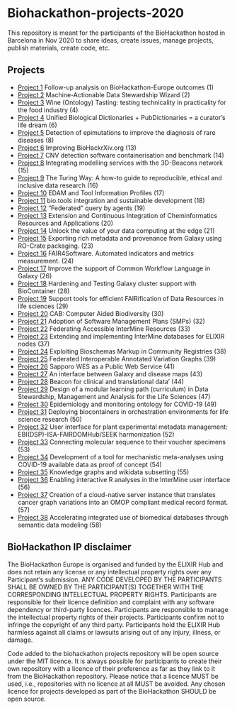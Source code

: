 # Biohackathon-projects-2020
This repository is meant for the participants of the BioHackathon hosted in Barcelona in Nov 2020 to share ideas, create issues, manage projects, publish materials, create code, etc.

## Projects

* [Project 1](projects/1) Follow-up analysis on BioHackathon-Europe outcomes (1)
* [Project 2](projects/2) Machine-Actionable Data Stewardship Wizard (2)
* [Project 3](projects/3) Wine (Ontology) Tasting: testing technicality in practicality for the food industry (4)
* [Project 4](projects/4) Unified Biological Dictionaries + PubDictionaries = a curator’s life dream (6)
* [Project 5](projects/5) Detection of epimutations to improve the diagnosis of rare diseases (8)
* [Project 6](projects/6) Improving BioHackrXiv.org (13)
* [Project 7](projects/7) CNV detection software containerisation and benchmark (14)
* [Project 8](projects/8) Integrating modelling services with the 3D-Beacons network (15)
* [Project 9](projects/9) The Turing Way: A how-to guide to reproducible, ethical and inclusive data research (16)
* [Project 10](projects/10) EDAM and Tool Information Profiles (17)
* [Project 11](projects/11) bio.tools integration and sustainable development (18)
* [Project 12](projects/12) “Federated” query by agents (19)
* [Project 13](projects/13) Extension and Continuous Integration of Cheminformatics Resources and Applications (20)
* [Project 14](projects/14) Unlock the value of your data computing at the edge (21)
* [Project 15](projects/15) Exporting rich metadata and provenance from Galaxy using RO-Crate packaging. (23)
* [Project 16](projects/16) FAIR4Software. Automated indicators and metrics measurement. (24)
* [Project 17](projects/17) Improve the support of Common Workflow Language in Galaxy (26)
* [Project 18](projects/18) Hardening and Testing Galaxy cluster support with BioContainer (28)
* [Project 19](projects/19) Support tools for efficient FAIRification of Data Resources in life sciences (29)
* [Project 20](projects/20) CAB: Computer Aided Biodiversity (30)
* [Project 21](projects/21) Adoption of Software Management Plans (SMPs) (32)
* [Project 22](projects/22) Federating Accessible InterMine Resources (33)
* [Project 23](projects/23) Extending and implementing InterMine databases for ELIXIR nodes (37)
* [Project 24](projects/24) Exploiting Bioschemas Markup in Community Registries (38)
* [Project 25](projects/25) Federated Interoperable Annotated Variation Graphs (39)
* [Project 26](projects/26) Sapporo WES as a Public Web Service (41)
* [Project 27](projects/27) An interface between Galaxy and disease maps (43)
* [Project 28](projects/28) Beacon for clinical and translational data’ (44)
* [Project 29](projects/29) Design of a modular learning path (curriculum) in Data Stewardship, Management and Analysis for the Life Sciences (47)
* [Project 30](projects/30) Epidemiology and monitoring ontology for COVID-19 (49)
* [Project 31](projects/31) Deploying biocontainers in orchestration environments for life science research (50)
* [Project 32](projects/32) User interface for plant experimental metadata management: EBI(DSP)-ISA-FAIRDOMHub/SEEK harmonization (52)
* [Project 33](projects/33) Connecting molecular sequence to their voucher specimens (53)
* [Project 34](projects/34) Development of a tool for mechanistic meta-analyses using COVID-19 available data as proof of concept (54)
* [Project 35](projects/35) Knowledge graphs and wikidata subsetting (55)
* [Project 36](projects/36) Enabling interactive R analyses in the InterMine user interface (56)
* [Project 37](projects/37) Creation of a cloud-native server instance that translates cancer graph variations into an OMOP compliant medical record format. (57)
* [Project 38](projects/38) Accelerating integrated use of biomedical databases through semantic data modeling (58)


## BioHackathon IP disclaimer

The BioHackathon Europe is organised and funded  by the ELIXIR Hub and does not retain any license or any intellectual property rights over any Participant’s submission.
ANY CODE DEVELOPED BY THE PARTICIPANTS SHALL BE OWNED BY THE PARTICIPANT(S) TOGETHER WITH THE CORRESPONDING INTELLECTUAL PROPERTY RIGHTS. Participants are responsible for their licence definition and complaint with any software dependency or third-party licences. Participants are responsible to manage the intellectual property rights of their projects. Participants confirm not to infringe the copyright of any third party. Participants hold the ELIXIR Hub harmless against all claims or lawsuits arising out of any injury, illness, or damage.
 
Code added to the biohackathon projects repository will be open source under the MIT licence. It is always possible for participants to create their own repository with a licence of their preference as far as they link to it from the BioHackathon repository. Please notice that a licence MUST be used, i.e., repositories with no licence at all MUST be avoided. Any chosen licence for projects developed as part of the BioHackathon SHOULD be open source.
